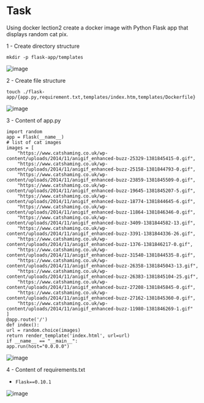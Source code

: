 # Task #
Using docker lection2 create a docker image with Python Flask app that displays random cat pix.

1 - Create directory structure

`mkdir -p flask-app/templates`

![image](https://github.com/pronetware-it/DevOps_for_Unix/blob/main/docker/mkdir.gif)

2 - Create file structure 


`touch ./flask-app/{app.py,requirement.txt,templates/index.htm,templates/Dockerfile}`


![image](https://github.com/pronetware-it/DevOps_for_Unix/blob/main/docker/touch.gif)

3 - Content of app.py

```from flask import Flask, render_template
import random
app = Flask(__name__)
# list of cat images
images = [
    "https://www.catshaming.co.uk/wp-content/uploads/2014/11/anigif_enhanced-buzz-25329-1381845415-0.gif",
    "https://www.catshaming.co.uk/wp-content/uploads/2014/11/anigif_enhanced-buzz-25158-1381844793-0.gif",
    "https://www.catshaming.co.uk/wp-content/uploads/2014/11/anigif_enhanced-buzz-23859-1381845509-0.gif",
    "https://www.catshaming.co.uk/wp-content/uploads/2014/11/anigif_enhanced-buzz-19645-1381845207-5.gif",
    "https://www.catshaming.co.uk/wp-content/uploads/2014/11/anigif_enhanced-buzz-18774-1381844645-6.gif",
    "https://www.catshaming.co.uk/wp-content/uploads/2014/11/anigif_enhanced-buzz-11864-1381846346-0.gif",
    "https://www.catshaming.co.uk/wp-content/uploads/2014/11/anigif_enhanced-buzz-3409-1381844582-13.gif",
    "https://www.catshaming.co.uk/wp-content/uploads/2014/11/anigif_enhanced-buzz-3391-1381844336-26.gif",
    "https://www.catshaming.co.uk/wp-content/uploads/2014/11/anigif_enhanced-buzz-1376-1381846217-0.gif",
    "https://www.catshaming.co.uk/wp-content/uploads/2014/11/anigif_enhanced-buzz-31540-1381844535-8.gif",
    "https://www.catshaming.co.uk/wp-content/uploads/2014/11/anigif_enhanced-buzz-26358-1381845043-13.gif",
    "https://www.catshaming.co.uk/wp-content/uploads/2014/11/anigif_enhanced-buzz-26383-1381845104-25.gif",
    "https://www.catshaming.co.uk/wp-content/uploads/2014/11/anigif_enhanced-buzz-27208-1381845845-0.gif",
    "https://www.catshaming.co.uk/wp-content/uploads/2014/11/anigif_enhanced-buzz-27162-1381845360-0.gif",
    "https://www.catshaming.co.uk/wp-content/uploads/2014/11/anigif_enhanced-buzz-11980-1381846269-1.gif"
]
@app.route('/')
def index():
url = random.choice(images)
return render_template('index.html', url=url)
if __name__ == "__main__":
app.run(host="0.0.0.0")
```

![image](https://github.com/pronetware-it/DevOps_for_Unix/blob/main/docker/app.gif)

4 - Content of requirements.txt

  - `Flask==0.10.1`


![image](https://github.com/pronetware-it/DevOps_for_Unix/blob/main/docker/requ.gif)
